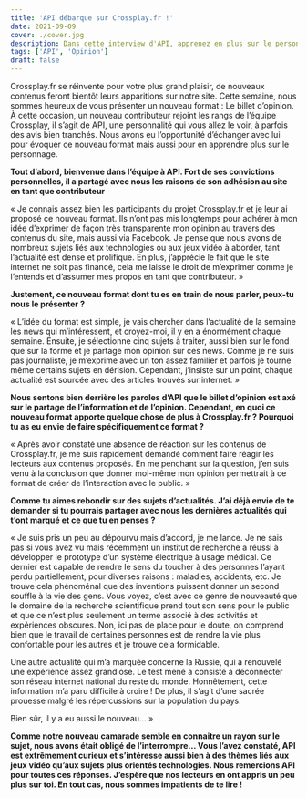```yaml
---
title: 'API débarque sur Crossplay.fr !'
date: 2021-09-09
cover: ./cover.jpg
description: Dans cette interview d'API, apprenez en plus sur le personnage et le nouveau format à venir.
tags: ['API', 'Opinion']
draft: false
---
```

Crossplay.fr se réinvente pour votre plus grand plaisir, de nouveaux contenus feront bientôt leurs apparitions sur notre site. Cette semaine, nous sommes heureux de vous présenter un nouveau format : Le billet d’opinion. À cette occasion, un nouveau contributeur rejoint les rangs de l’équipe Crossplay, il s’agit de API, une personnalité qui vous allez le voir, à parfois des avis bien tranchés. Nous avons eu l’opportunité d’échanger avec lui pour évoquer ce nouveau format mais aussi pour en apprendre plus sur le personnage.

**Tout d’abord, bienvenue dans l’équipe à API. Fort de ses convictions personnelles, il a partagé avec nous les raisons de son adhésion au site en tant que contributeur**

« Je connais assez bien les participants du projet Crossplay.fr et je leur ai proposé ce nouveau format. Ils n’ont pas mis longtemps pour adhérer à mon idée d’exprimer de façon très transparente mon opinion au travers des contenus du site, mais aussi via Facebook. Je pense que nous avons de nombreux sujets liés aux technologies ou aux jeux vidéo à aborder, tant l’actualité est dense et prolifique. En plus, j’apprécie le fait que le site internet ne soit pas financé, cela me laisse le droit de m’exprimer comme je l’entends et d’assumer mes propos en tant que contributeur. »

**Justement, ce nouveau format dont tu es en train de nous parler, peux-tu nous le présenter ?**

« L’idée du format est simple, je vais chercher dans l’actualité de la semaine les news qui m’intéressent, et croyez-moi, il y en a énormément chaque semaine. Ensuite, je sélectionne cinq sujets à traiter, aussi bien sur le fond que sur la forme et je partage mon opinion sur ces news. Comme je ne suis pas journaliste, je m’exprime avec un ton assez familier et parfois je tourne même certains sujets en dérision. Cependant, j’insiste sur un point, chaque actualité est sourcée avec des articles trouvés sur internet. »

**Nous sentons bien derrière les paroles d’API que le billet d’opinion est axé sur le partage de l’information et de l’opinion. Cependant, en quoi ce nouveau format apporte quelque chose de plus à Crossplay.fr ? Pourquoi tu as eu envie de faire spécifiquement ce format ?**

« Après avoir constaté une absence de réaction sur les contenus de Crossplay.fr, je me suis rapidement demandé comment faire réagir les lecteurs aux contenus proposés. En me penchant sur la question, j’en suis venu à la conclusion que donner moi-même mon opinion permettrait à ce format de créer de l’interaction avec le public. »

**Comme tu aimes rebondir sur des sujets d’actualités. J’ai déjà envie de te demander si tu pourrais partager avec nous les dernières actualités qui t’ont marqué et ce que tu en penses ?**

« Je suis pris un peu au dépourvu mais d’accord, je me lance. Je ne sais pas si vous avez vu mais récemment un institut de recherche a réussi à développer le prototype d’un système électrique à usage médical. Ce dernier est capable de rendre le sens du toucher à des personnes l’ayant perdu partiellement, pour diverses raisons : maladies, accidents, etc. Je trouve cela phénoménal que des inventions puissent donner un second souffle à la vie des gens. Vous voyez, c’est avec ce genre de nouveauté que le domaine de la recherche scientifique prend tout son sens pour le public et que ce n’est plus seulement un terme associé à des activités et expériences obscures. Non, ici pas de place pour le doute, on comprend bien que le travail de certaines personnes est de rendre la vie plus confortable pour les autres et je trouve cela formidable.

Une autre actualité qui m’a marquée concerne la Russie, qui a renouvelé une expérience assez grandiose. Le test mené a consisté à déconnecter son réseau internet national du reste du monde. Honnêtement, cette information m’a paru difficile à croire ! De plus, il s’agit d’une sacrée prouesse malgré les répercussions sur la population du pays.

Bien sûr, il y a eu aussi le nouveau… »

**Comme notre nouveau camarade semble en connaitre un rayon sur le sujet, nous avons était obligé de l’interrompre… Vous l’avez constaté, API est extrêmement curieux et s’intéresse aussi bien à des thèmes liés aux jeux vidéo qu’aux sujets plus orientés technologies. Nous remercions API pour toutes ces réponses. J’espère que nos lecteurs en ont appris un peu plus sur toi. En tout cas, nous sommes impatients de te lire !**